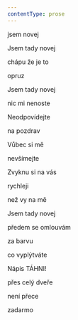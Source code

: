 ```yaml
---
contentType: prose
---
```


<section>

jsem novej

Jsem tady novej

chápu že je to

opruz

Jsem tady novej

nic mi nenoste

Neodpovídejte

na pozdrav

Vůbec si mě

nevšímejte

Zvyknu si na vás

rychleji

než vy na mě

Jsem tady novej

předem se omlouvám

za barvu

co vyplýtváte

Nápis TÁHNI!

přes celý dveře

není přece

zadarmo

</section>

